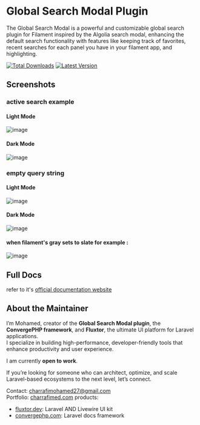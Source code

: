 # Global Search Modal Plugin 
The Global Search Modal is a powerful and customizable global search plugin for Filament inspired by the Algolia search modal, enhancing the default search functionality with features like keeping track  of favorites, recent searches for each panel you have in your filament app, and highlighting.

[![Total Downloads](https://img.shields.io/packagist/dt/charrafimed/global-search-modal?style=for-the-badge)](https://packagist.org/packages/charrafimed/global-search-modal)
[![Latest Version](https://img.shields.io/packagist/v/charrafimed/global-search-modal?style=for-the-badge)](https://packagist.org/packages/charrafimed/global-search-modal)

## Screenshots
### active search example
#### Light Mode 
![image](https://github.com/user-attachments/assets/7b21d829-1eca-41bb-acfb-b068e81f7d0a)
#### Dark Mode 
![image](https://github.com/user-attachments/assets/6a49d795-6c71-4e4c-a6f9-04ce212a8086)


### empty query string 
#### Light Mode 
![image](https://github.com/user-attachments/assets/ce9b0d03-b5b7-4bdc-be53-1893d83769a5)
#### Dark Mode
![image](https://github.com/user-attachments/assets/7cbf9851-4791-4a87-9172-f82ec8817235)
#### when filament's gray sets to slate for example : 
![image](https://github.com/user-attachments/assets/41a6b305-a38c-4883-a7b5-3ed264da888d)

## Full Docs
refer to it's  [official documentation website ](https://convergephp.com/plugins/gsm/docs/overview)

## About the Maintainer

I’m Mohamed, creator of the **Global Search Modal plugin**, the **ConvergePHP framework**, and **Fluxtor**, the ultimate UI platform for Laravel applications.  
I specialize in building high-performance, developer-friendly tools that enhance productivity and user experience.  

I am currently **open to work**.

If you’re looking for someone who can architect, optimize, and scale Laravel-based ecosystems to the next level, let’s connect.  

Contact: [charrafimohamed27@gmail.com](mailto:charrafimohamed27@gmail.com)  
Portfolio: [charrafimed.com](https://charrafi.com)
products: 
  - [fluxtor.dev](https://fluxtor.dev): Laravel AND Livewire UI kit
  - [convergephp.com](https://convergephp.com): Laravel docs framework 
  
